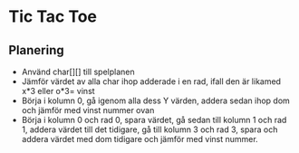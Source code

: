 # Tic Tac Toe
## Planering
 - Använd char[][] till spelplanen
 - Jämför värdet av alla char ihop adderade i en rad, ifall den är likamed x\*3 eller o\*3= vinst
 - Börja i kolumn 0, gå igenom alla dess Y värden, addera sedan ihop dom och jämför med vinst nummer ovan
 - Börja i kolumn 0 och rad 0, spara värdet, gå sedan till kolumn 1 och rad 1, addera värdet till det tidigare, gå till kolumn 3 och rad 3, spara och addera värdet med dom tidigare och jämför med vinst nummer.

